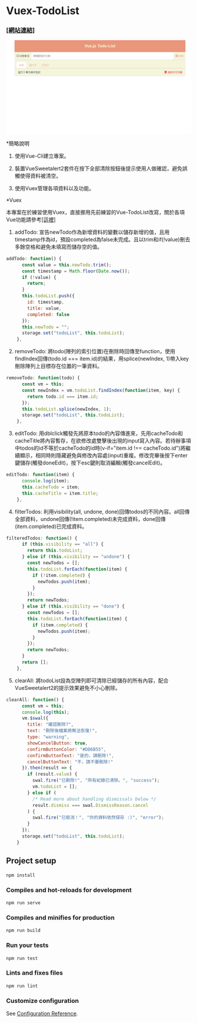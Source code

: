 # Vuex-TodoList

### [[網站連結]](https://kuaruou.github.io/Vuex-TodoList/#/) ###

![image](https://github.com/Kuaruou/Vue-TodoList/blob/master/TodoList.gif)

*簡略說明

1. 使用Vue-Cli建立專案。

2. 裝置VueSweetalert2套件在按下全部清除按鈕後提示使用人做確認，避免誤觸使得資料被清空。

3. 使用Vuex管理各項資料以及功能。

*Vuex

本專案在於練習使用Vuex，直接挪用先前練習的Vue-TodoList改寫，關於各項Vue功能請參考[[這裡]](https://github.com/Kuaruou/Vue-TodoList)
    
1. addTodo: 宣告newTodo作為新增資料的變數以儲存新增的值，且用timestamp作為id，預設completed為false未完成。且以trim和if(!value)刪去多餘空格和避免未填寫而儲存空的值。

```javascript
addTodo: function() {
      const value = this.newTodo.trim();
      const timestamp = Math.floor(Date.now());
      if (!value) {
        return;
      }
      this.todoList.push({
        id: timestamp,
        title: value,
        completed: false
      });
      this.newTodo = "";
      storage.set("todoList", this.todoList);
    },
```

2. removeTodo: 將todo(陣列的索引位置)在刪除時回傳至function，使用findIndex回傳(todo.id === item.id)的結果，用splice(newIndex, 1)帶入key刪除陣列上目標存在位置的一筆資料。

```javascript
removeTodo: function(todo) {
      const vm = this;
      const newIndex = vm.todoList.findIndex(function(item, key) {
        return todo.id === item.id;
      });
      this.todoList.splice(newIndex, 1);
      storage.set("todoList", this.todoList);
    },
```

3. editTodo: 用dblclick觸發先將原本todo的內容傳進來，先用cacheTodo和cacheTitle將內容暫存，在欲修改處雙擊後出現的input寫入內容。若待辦事項中todos的id不等於cacheTodo的id時(v-if="item.id !== cacheTodo.id")將繼續顯示，相同時則隱藏避免與修改內容處(input)重複。修改完畢後按下enter鍵儲存(觸發doneEdit)，按下esc鍵則取消編輯(觸發cancelEdit)。

```javascript
editTodo: function(item) {
      console.log(item);
      this.cacheTodo = item;
      this.cacheTitle = item.title;
    },
```

4. filterTodos: 利用visibility(all, undone, done)回傳todos的不同內容。all回傳全部資料，undone回傳(!item.completed)未完成資料，done回傳(item.completed)已完成資料。

```javascript
filteredTodos: function() {
      if (this.visibility == "all") {
        return this.todoList;
      } else if (this.visibility == "undone") {
        const newTodos = [];
        this.todoList.forEach(function(item) {
          if (!item.completed) {
            newTodos.push(item);
          }
        });
        return newTodos;
      } else if (this.visibility == "done") {
        const newTodos = [];
        this.todoList.forEach(function(item) {
          if (item.completed) {
            newTodos.push(item);
          }
        });
        return newTodos;
      }
      return [];
    },
```

5. clearAll: 將todoList設為空陣列即可清除已經儲存的所有內容，配合VueSweetalert2的提示效果避免不小心刪除。

```javascript
clearAll: function() {
      const vm = this;
      console.log(this);
      vm.$swal({
        title: "確認刪除?",
        text: "刪除後檔案將無法恢復!",
        type: "warning",
        showCancelButton: true,
        confirmButtonColor: "#DD6B55",
        confirmButtonText: "是的，請刪除!",
        cancelButtonText: "不，請不要刪除!"
      }).then(result => {
        if (result.value) {
          swal.fire("已刪除!", "所有紀錄已清除。", "success");
          vm.todoList = []; 
        } else if (
          /* Read more about handling dismissals below */
          result.dismiss === swal.DismissReason.cancel
        ) {
          swal.fire("已取消！", "你的資料依然保存 :)", "error");
        }
      });
      storage.set("todoList", this.todoList);
    }
```

## Project setup
```
npm install
```

### Compiles and hot-reloads for development
```
npm run serve
```

### Compiles and minifies for production
```
npm run build
```

### Run your tests
```
npm run test
```

### Lints and fixes files
```
npm run lint
```

### Customize configuration
See [Configuration Reference](https://cli.vuejs.org/config/).

